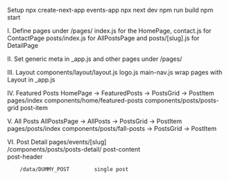 Setup
    npx create-next-app events-app
    npx next dev
        npm run build
        npm start

I.  Define pages under /pages/ 
        index.js for the HomePage, contact.js for ContactPage 
        posts/index.js for AllPostsPage and posts/[slug].js for DetailPage

II. Set generic meta in _app.js and other pages under /pages/

III.    Layout 
                components/layout/layout.js     logo.js         main-nav.js
                wrap pages with Layout in _app.js

IV.     Featured Posts
        HomePage        ->      FeaturedPosts                  ->      PostsGrid               ->       PostItem
        pages/index        components/home/featured-posts        components/posts/posts-grid            post-item  

V.      All Posts
        AllPostsPage    ->              AllPosts               ->      PostsGrid               ->       PostItem
        pages/posts/index      components/posts/fall-posts     ->      PostsGrid               ->       PostItem

VI.     Post Detail
        pages/events/[slug]                
                /components/posts/posts-detail/
                                post-content    
                                        post-header

        /data/DUMMY_POST        single post
        
                


